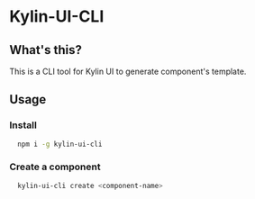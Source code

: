 # Kylin-UI-CLI

## What's this?

This is a CLI tool for Kylin UI to generate component's template.

## Usage

### Install

```bash
  npm i -g kylin-ui-cli
```

### Create a component

```bash
  kylin-ui-cli create <component-name>
```
